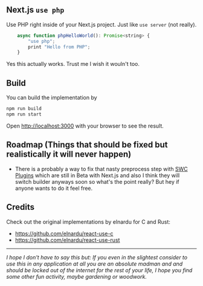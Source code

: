 ## Next.js `use php`

Use PHP right inside of your Next.js project. 
Just like `use server` (not really).

```javascript
    async function phpHelloWorld(): Promise<string> {
        "use php";
        print "Hello from PHP";
    }
```

Yes this actually works. Trust me I wish it wouln't too. 

## Build 

You can build the implementation by

```bash
npm run build
npm run start
```

Open [http://localhost:3000](http://localhost:3000) with your browser to see the result.

## Roadmap (Things that should be fixed but realistically it will never happen)

* There is a probably a way to fix that nasty preprocess step with [SWC Plugins]( https://swc.rs/docs/plugin/ecmascript/getting-started) which are still in Beta with Next.js and also I think they will switch builder anyways soon so what's the point really? But hey if anyone wants to do it feel free.

## Credits

Check out the original implementations by elnardu for C and Rust:

* https://github.com/elnardu/react-use-c
* https://github.com/elnardu/react-use-rust

---

*I hope I don't have to say this but: If you even in the slightest consider to use this in any application at all you are an absolute madman and and should be locked out of the internet for the rest of your life, I hope you find some other fun activity, maybe gardening or woodwork.* 
